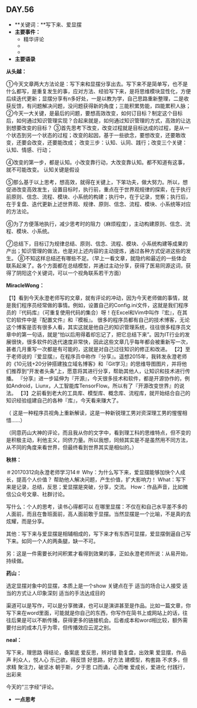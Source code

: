 ## DAY.56
+ **关键词：**写下来、爱显摆
+ **主要事件：**
    + 精华评论
    + 
    + 
+ **主要语录**

**从头越：**

①今天文章两大方法论是：写下来和显摆分享出去。写下来不是简单写，也不是什么都写，是重复发生的事，应对方法、经验写下来，是将思维模块显性化，方便后续迭代更新；显摆分享有n多好处，一是以教为学，自己思路重新整理，二是收获反馈，有问题解决问题，没问题获得新的角度；三能积累势能，四能累积人脉；②今天一大关键，是最后的问题，要想高效改变，如何订目标？制定这个目标后，如何通过知识管理实现？合起来就是，如何通过知识管理的方式，高效的让达到想要改变的目标？
③首先思考下改变，改变过程就是目标达成的过程，是从一个状态到另一个状态的过程；改变的起因，基于一些欲念，要想改变，还要敢改变，还要会改变，还要能改成；
改变三步：认知、认同、践行；改变三个关键：认知、情感、行动；

④改变的第一步，都是认知。小改变靠行动，大改变靠认知。都不知道有这事，就不可能改变。
认知关键是假设


⑤那么基于以上思考，想高效，就得在关键上，下笨功夫，做大努力。所以，想促进改变高效发生，设置目标时，执行前，重点在于世界观规律的探索，在于执行前原则、信念、流程、模块、小系统的构建；执行中，在于记录，觉察；执行后，在于复盘、迭代更新上述世界观、规律、原则、信念、流程、模块、小系统等对应的方法论。

⑥为了方便落地执行，减少思考时的阻力（麻烦程度），主动构建原则、信念、流程、模块、小系统。

⑦总结下，目标订为规律总结、原则、信念、流程、模块、小系统构建等成果的产出；知识管理的做法，也是对上述内容的主动提炼，通过各种方式促进这些的发生。
⑧不知这样总结还有哪些不足。（早上一看文章，就隐约和最近的一些体会联系起来了。各个方面都在总结模型，并通过主动分享，获得了医易同源这词，获得了阴阳这个关键词，可以一个视角联系若干方面）

**MiracleWong：**

【1】看到今天永澄老师写的文章，就有评论的冲动，因为今天老师做的事情，就是我们程序员经常做的事情。例如，设置自己的Config.ini文件，这就是我们程序员的『代码库』（可重复使用代码的集合）呀！在Excel和Vim中叫作『宏』，在其它的软件中是『配置文件』和『模板』。
很多的程序员都有自己的技术博客，无论这个博客是否有很多人看，其实这就是他自己的知识管理系统，往往很多程序员文章中的第一句话，就是“怕以后用得着却忘记了，把它总结下来”。因为IT行业的发展很快，很多软件的迭代速度非常快，因此这些文章几乎每年都会被重新写一次，甚者几月重写一次都是有可能的，这就是对自己过往知识的修正和改进。
【2】至于老师说的『爱显摆』，在程序员中称作『分享』。遥想2015年，我转发永澄老师的《10元钱+20分钟搭建独立域名博客》和『Git学习』的思维导图图片，并将他们推荐到“开发者头条”上，愿意将其进行分享，帮助其他人，让知识和技术进行传播。
『分享』进一步延伸为『开源』，今天很多技术和软件，都是开源协作的，例如Android，Liunx，人工智能库TensorFlow。所以有了『开源改变世界』的说法。
【3】之前看到老大的工具库、模型库、概念库、流程库，就开始结合自己的知识经验组建自己的各种『库』，今天看来赚大了。

（ 这是一种程序员视角上重新解读，这是一种新锐理工男对资深理工男的惺惺相惜……）

（同意药山大神的评论，而且我从你的文字中，看到理工科的思维特点，但不变的是积极主动，利他主义，同侪力量。所以我想，同频其实是不是虽然用不同方法，从不同的角度来看世界，但最终看到世界其实是相似的。）

**秋林：**

＃20170312向永澄老师学习14＃
Why：为什么写下来，爱显摆能够加快个人成长，提高个人价值？
帮助他人解决问题，产生价值，扩大影响力！
What：写下来是记录，总结，反思；爱显摆是突破，分享，交流。
How：作品声音，比如微信公众号文章、社群讨论。

写什么：个人的思考，读书心得都可以
在哪里显摆：不仅在和自己水平差不多的人面前，而且在鲁班面前，高人面前敢于显摆。当然显摆是一个比喻，不是真的去炫耀，而是分享。

其他：写下来与爱显摆是相辅相成的，写下来才有东西可显摆，爱显摆倒逼自己写下来。如同一个人的两条腿，缺一不可。

另：这是一件需要长时间积累才看得到效果的事，正如永澄老师所说：从易开始，持续做。

**药山：**

选定显摆对象中的显摆，本质上是一个show
关键点在于
适当的场合让人接受
适当的方式让人印象深刻
适当的手法达成目的

渠道可以是写作，可以是分享微课，也可以是演讲甚至是作品。比如一篇文章，你写下来在word里面，可能就是你自己的东西，你写作在简书上或网站上的话，往往后果是可以不断传播，获得更多的链接机会。后者成本和word相比较，额外需要付出的成本几乎为零，但传播效应云泥之别。


**neal：**

写下来，理思路 
得结论，备案底 
爱反思，辨对错 
勤复盘，出效果
爱显摆，作品声 
利众人，悦人心 
乐己欲，得反馈 
好思路，好方法 
建模型，构套路 
不求多，但求精 
聚注力，破坚冰 
朝于斯，夕于思 
口而诵，心而唯 
爱成长，爱进化 
付践行，出彩来

今天的“三字经”评论。

+ **一点思考**
